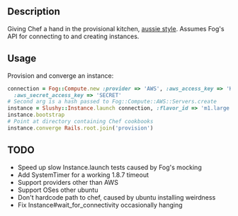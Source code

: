 ## Description

Giving Chef a hand in the provisional kitchen, [aussie style](http://www.mrl.nott.ac.uk/~mbf/paula/slushy.htm).
Assumes Fog's API for connecting to and creating instances.

## Usage

Provision and converge an instance:

```ruby
connection = Fog::Compute.new :provider => 'AWS', :aws_access_key => 'KEY',
  :aws_secret_access_key => 'SECRET'
# Second arg is a hash passed to Fog::Compute::AWS::Servers.create
instance = Slushy::Instance.launch connection, :flavor_id => 'm1.large', :more => :keys
instance.bootstrap
# Point at directory containing Chef cookbooks
instance.converge Rails.root.join('provision')
```

## TODO

* Speed up slow Instance.launch tests caused by Fog's mocking
* Add SystemTimer for a working 1.8.7 timeout
* Support providers other than AWS
* Support OSes other ubuntu
* Don't hardcode path to chef, caused by ubuntu installing weirdness
* Fix Instance#wait_for_connectivity occasionally hanging
